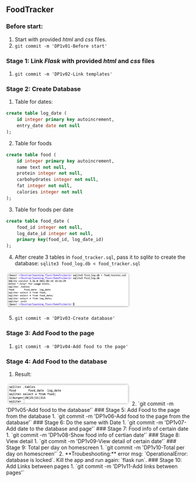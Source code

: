 ## FoodTracker
### Before start:
1. Start with provided *html* and *css* files.
2. `git commit -m 'DP1v01-Before start'`
### Stage 1: Link *Flask* with provided *html* and *css* files
1. `git commit -m 'DP1v02-Link templates'`
### Stage 2: Create Database
1. Table for dates:
```sql
create table log_date (
    id integer primary key autoincrement,
    entry_date date not null
);
```
2. Table for foods
```sql
create table food (
    id integer primary key autoincrement,
    name text not null,
    protein integer not null,
    carbohydrates integer not null,
    fat integer not null,
    calories integer not null
);
```
3. Table for foods per date
```sql
create table food_date (
    food_id integer not null,
    log_date_id integer not null,
    primary key(food_id, log_date_id)
);
```
4. After create 3 tables in `food_tracker.sql`, pass it to *sqlite* to create the database:
`
sqlite3 food_log.db < food_tracker.sql
`
<img src="./imgs/stage2.png" alt="img" style="zoom:33%;" />

5. `git commit -m 'DP1v03-Create database'`
### Stage 3: Add Food to the page
1. `git commit -m 'DP1v04-Add food to the page'`
### Stage 4: Add Food to the database
1. Result:
<img src="./imgs/stage4.png" alt="img" style="zoom:33%;" />
2. `git commit -m 'DP1v05-Add food to the database'`
### Stage 5: Add Food to the page from the database
1. `git commit -m 'DP1v06-Add food to the page from the database'`
### Stage 6: Do the same with Date
1. `git commit -m 'DP1v07-Add date to the database and page'`
### Stage 7: Food info of certain date
1. `git commit -m 'DP1v08-Show food info of certian date'`
### Stage 8: View detail
1. `git commit -m 'DP1v09-View detail of certain date'`
### Stage 9: Total per day on homescreen
1. `git commit -m 'DP1v10-Total per day on homescreen'`
2. **Troubeshooting:** error msg: `OperationalError: database is locked`. Kill the app and run again: `flask run`.
### Stage 10: Add Links between pages
1. `git commit -m 'DP1v11-Add links between pages'`